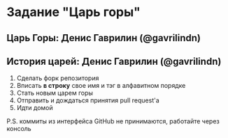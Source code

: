 # Задание "Царь горы"

## Царь Горы: Денис Гаврилин (@gavrilindn)
## История царей:  Денис Гаврилин (@gavrilindn)

1. Сделать форк репозитория
1. Вписать **в строку** свое имя и тэг в алфавитном порядке
1. Стать новым царем горы
1. Отправить и дождаться принятия pull request'а
1. Идти домой

P.S. коммиты из интерфейса GitHub не принимаются, работайте через консоль
